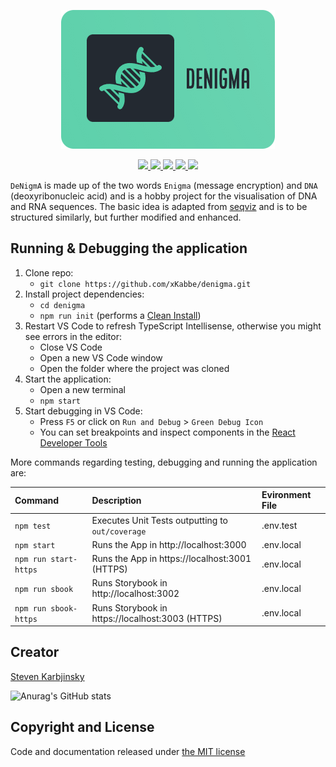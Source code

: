 <p align="center">
  <img src="public/denigma_logo.png">
</p>

<p align="center">
  <a href='https://github.dev/xKabbe/denigma/blob/master' alt="Open in VSCode">
    <img src="https://img.shields.io/badge/Open%20in%20Visual%20Studio%20Code-blue?logo=visualstudiocode&logoColor=blue&labelColor=555" />
  </a>
  <a href='https://github.com/xKabbe/denigma/actions/workflows/test_react_application.yml' alt="Test React Application">
    <img src="https://github.com/xKabbe/denigma/actions/workflows/test_react_application.yml/badge.svg" />
  </a>
  <a href='https://coveralls.io/github/xKabbe/denigma?branch=master' alt="Coverage Status">
    <img src="https://coveralls.io/repos/github/xKabbe/denigma/badge.svg?branch=master" />
  </a>
  <a href='https://github.com/xKabbe/denigma/issues?q=is%3Aissue+is%3Aopen' alt="GitHub issues">
    <img src="https://img.shields.io/github/issues/xKabbe/denigma?color=blue&logo=github" />
  </a>
  <a href='https://github.com/xKabbe/denigma/issues?q=is%3Aissue+is%3Aclosed' alt="GitHub closed issues">
    <img src="https://img.shields.io/github/issues-closed/xKabbe/denigma?color=success&logo=github" />
  </a>
</p>

`DeNigmA` is made up of the two words `Enigma` (message encryption) and `DNA` (deoxyribonucleic acid) and is a hobby project for the visualisation of DNA and RNA sequences. The basic idea is adapted from [seqviz](https://github.com/Lattice-Automation/seqviz) and is to be structured similarly, but further modified and enhanced.

## Running & Debugging the application

1. Clone repo:
   - `git clone https://github.com/xKabbe/denigma.git`
2. Install project dependencies:
   - `cd denigma`
   - `npm run init` (performs a [Clean Install](https://docs.npmjs.com/cli/v8/commands/npm-ci))
3. Restart VS Code to refresh TypeScript Intellisense, otherwise you might see errors in the editor:
   - Close VS Code
   - Open a new VS Code window
   - Open the folder where the project was cloned
4. Start the application:
   - Open a new terminal
   - `npm start`
5. Start debugging in VS Code:
   - Press `F5` or click on `Run and Debug` > `Green Debug Icon`
   - You can set breakpoints and inspect components in the [React Developer Tools](https://chrome.google.com/webstore/detail/react-developer-tools/fmkadmapgofadopljbjfkapdkoienihi)

More commands regarding testing, debugging and running the application are:

| Command               | Description                                      | Evironment File |
| :-------------------- | :----------------------------------------------- | :-------------- |
| `npm test`            | Executes Unit Tests outputting to `out/coverage` | .env.test       |
| `npm start`           | Runs the App in http://localhost:3000            | .env.local      |
| `npm run start-https` | Runs the App in https://localhost:3001 (HTTPS)   | .env.local      |
| `npm run sbook`       | Runs Storybook in http://localhost:3002          | .env.local      |
| `npm run sbook-https` | Runs Storybook in https://localhost:3003 (HTTPS) | .env.local      |

## Creator

[Steven Karbjinsky](https://github.com/xKabbe)

![Anurag's GitHub stats](https://github-readme-stats.vercel.app/api?username=xKabbe)

## Copyright and License

Code and documentation released under [the MIT license](https://github.com/xKabbe/denigma/blob/master/LICENSE)
